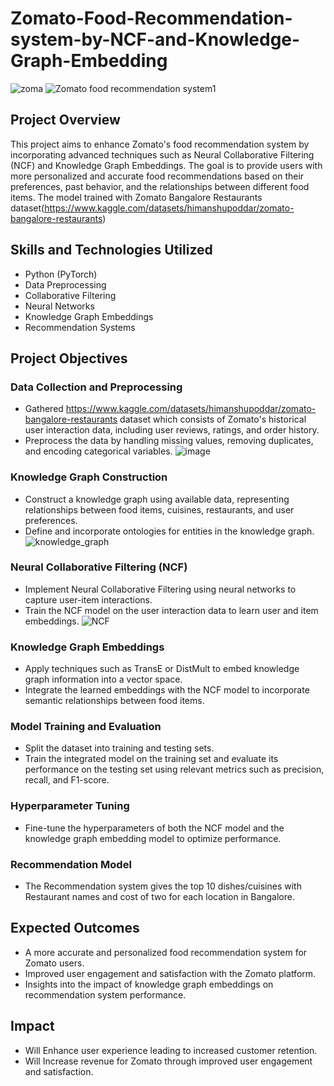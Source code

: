 # Zomato-Food-Recommendation-system-by-NCF-and-Knowledge-Graph-Embedding
![zoma](https://github.com/ssprakash5/Zomato-Food-Recommendation-system-by-NCF-and-Knowledge-Graph-Embedding/assets/154003057/bee75a49-0e9e-4da7-8233-a0c6fc722103)
![Zomato food recommendation system1](https://github.com/ssprakash5/Zomato-Food-Recommendation-system-by-NCF-and-Knowledge-Graph-Embedding/assets/154003057/0b9b9f2e-d9a4-4703-84d3-07de9671d33e)

## Project Overview

This project aims to enhance Zomato's food recommendation system by incorporating advanced techniques such as Neural Collaborative Filtering (NCF) and Knowledge Graph Embeddings. The goal is to provide users with more personalized and accurate food recommendations based on their preferences, past behavior, and the relationships between different food items. The model trained with Zomato Bangalore Restaurants dataset(https://www.kaggle.com/datasets/himanshupoddar/zomato-bangalore-restaurants)

## Skills and Technologies Utilized

- Python (PyTorch)
- Data Preprocessing
- Collaborative Filtering
- Neural Networks
- Knowledge Graph Embeddings
- Recommendation Systems

## Project Objectives

### Data Collection and Preprocessing

- Gathered https://www.kaggle.com/datasets/himanshupoddar/zomato-bangalore-restaurants dataset which consists of Zomato's historical user interaction data, including user reviews, ratings, and order history.
- Preprocess the data by handling missing values, removing duplicates, and encoding categorical variables.
![image](https://github.com/ssprakash5/Zomato-Food-Recommendation-system-by-NCF-and-Knowledge-Graph-Embedding/assets/154003057/b1900e37-5534-4b84-ac7b-b9c283104e16)

### Knowledge Graph Construction

- Construct a knowledge graph using available data, representing relationships between food items, cuisines, restaurants, and user preferences.
- Define and incorporate ontologies for entities in the knowledge graph.
![knowledge_graph](https://github.com/ssprakash5/Zomato-Food-Recommendation-system-by-NCF-and-Knowledge-Graph-Embedding/assets/154003057/fb10c426-8c70-4d89-9921-8f9fdc2bd62a)

### Neural Collaborative Filtering (NCF)

- Implement Neural Collaborative Filtering using neural networks to capture user-item interactions.
- Train the NCF model on the user interaction data to learn user and item embeddings.
![NCF](https://github.com/ssprakash5/Zomato-Food-Recommendation-system-by-NCF-and-Knowledge-Graph-Embedding/assets/154003057/58dd2f51-e51c-4841-9893-99cfdcf171ca)

### Knowledge Graph Embeddings

- Apply techniques such as TransE or DistMult to embed knowledge graph information into a vector space.
- Integrate the learned embeddings with the NCF model to incorporate semantic relationships between food items.

### Model Training and Evaluation

- Split the dataset into training and testing sets.
- Train the integrated model on the training set and evaluate its performance on the testing set using relevant metrics such as precision, recall, and F1-score.

### Hyperparameter Tuning

- Fine-tune the hyperparameters of both the NCF model and the knowledge graph embedding model to optimize performance.

### Recommendation Model
- The Recommendation system gives the top 10 dishes/cuisines with Restaurant names and cost of two for each location in Bangalore.
## Expected Outcomes

- A more accurate and personalized food recommendation system for Zomato users.
- Improved user engagement and satisfaction with the Zomato platform.
- Insights into the impact of knowledge graph embeddings on recommendation system performance.

## Impact

- Will Enhance user experience leading to increased customer retention.
- Will Increase revenue for Zomato through improved user engagement and satisfaction.

